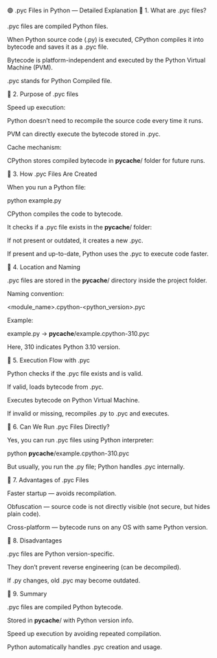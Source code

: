 🟢 .pyc Files in Python — Detailed Explanation
🔹 1. What are .pyc files?

.pyc files are compiled Python files.

When Python source code (.py) is executed, CPython compiles it into bytecode and saves it as a .pyc file.

Bytecode is platform-independent and executed by the Python Virtual Machine (PVM).

.pyc stands for Python Compiled file.

🔹 2. Purpose of .pyc files

Speed up execution:

Python doesn’t need to recompile the source code every time it runs.

PVM can directly execute the bytecode stored in .pyc.

Cache mechanism:

CPython stores compiled bytecode in __pycache__/ folder for future runs.

🔹 3. How .pyc Files Are Created

When you run a Python file:

python example.py


CPython compiles the code to bytecode.

It checks if a .pyc file exists in the __pycache__/ folder:

If not present or outdated, it creates a new .pyc.

If present and up-to-date, Python uses the .pyc to execute code faster.

🔹 4. Location and Naming

.pyc files are stored in the __pycache__/ directory inside the project folder.

Naming convention:

<module_name>.cpython-<python_version>.pyc


Example:

example.py -> __pycache__/example.cpython-310.pyc


Here, 310 indicates Python 3.10 version.

🔹 5. Execution Flow with .pyc

Python checks if the .pyc file exists and is valid.

If valid, loads bytecode from .pyc.

Executes bytecode on Python Virtual Machine.

If invalid or missing, recompiles .py to .pyc and executes.

🔹 6. Can We Run .pyc Files Directly?

Yes, you can run .pyc files using Python interpreter:

python __pycache__/example.cpython-310.pyc


But usually, you run the .py file; Python handles .pyc internally.

🔹 7. Advantages of .pyc Files

Faster startup — avoids recompilation.

Obfuscation — source code is not directly visible (not secure, but hides plain code).

Cross-platform — bytecode runs on any OS with same Python version.

🔹 8. Disadvantages

.pyc files are Python version-specific.

They don’t prevent reverse engineering (can be decompiled).

If .py changes, old .pyc may become outdated.

🔹 9. Summary

.pyc files are compiled Python bytecode.

Stored in __pycache__/ with Python version info.

Speed up execution by avoiding repeated compilation.

Python automatically handles .pyc creation and usage.